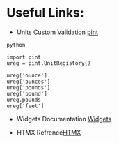 # Useful Links:

+ Units Custom Validation [pint](https://pint.readthedocs.io/en/stable/)

```
python

import pint
ureg = pint.UnitRegistory()

ureg['ounce']
ureg['ounces']
ureg['pounds']
ureg['pound']
ureg.pounds
ureg['feet'] 

```

+ Widgets Documentation [Widgets](https://docs.djangoproject.com/en/4.0/ref/forms/widgets/)

+ HTMX Refrence[HTMX](https://htmx.org/)